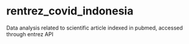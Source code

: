 # rentrez_covid_indonesia
Data analysis related to scientific article indexed in pubmed, accessed through entrez API
